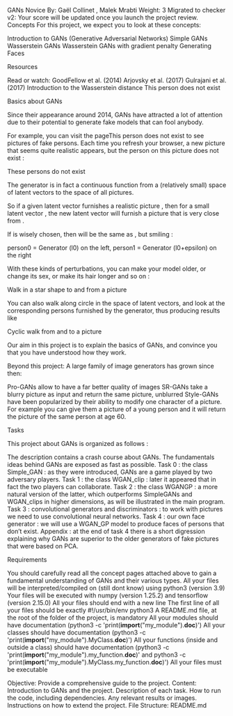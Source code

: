 GANs
 Novice
 By: Gaël Collinet , Malek Mrabti
 Weight: 3
 Migrated to checker v2: 
 Your score will be updated once you launch the project review.
Concepts
For this project, we expect you to look at these concepts:

Introduction to GANs (Generative Adversarial Networks)
Simple GANs
Wasserstein GANs
Wasserstein GANs with gradient penalty
Generating Faces



Resources

Read or watch:
GoodFellow et al. (2014)
Arjovsky et al. (2017)
Gulrajani et al. (2017)
Introduction to the Wasserstein distance
This person does not exist



Basics about GANs

Since their appearance around 2014, GANs have attracted a lot of attention due to their potential to generate fake models that can fool anybody.

For example, you can visit the pageThis person does not exist to see pictures of fake persons. Each time you refresh your browser, a new picture that seems quite realistic appears, but the person on this picture does not exist :


These persons do not exist



The generator is in fact a continuous function from a (relatively small) space of latent vectors to the space of all pictures.

So if a given latent vector 
 furnishes a realistic picture 
, then for a small latent vector 
, the new latent vector 
 will furnish a picture 
 that is very close from 
.

If 
 is wisely chosen, then 
 will be the same as 
, but smiling :



person0 = Generator (l0) on the left, person1 = Generator (l0+epsilon) on the right


With these kinds of perturbations, you can make your model older, or change its sex, or make its hair longer and so on :



Walk in a star shape to and from a picture


You can also walk along circle in the space of latent vectors, and look at the corresponding persons furnished by the generator, thus producing results like


Cyclic walk from and to a picture



Our aim in this project is to explain the basics of GANs, and convince you that you have understood how they work.

Beyond this project: A large family of image generators has grown since then:

Pro-GANs allow to have a far better quality of images
SR-GANs take a blurry picture as input and return the same picture, unblurred
Style-GANs have been popularized by their ability to modify one character of a picture. For example you can give them a picture of a young person and it will return the picture of the same person at age 60.

Tasks

This project about GANs is organized as follows :

The description contains a crash course about GANs. The fundamentals ideas behind GANs are exposed as fast as possible.
Task 0 : the class Simple_GAN : as they were introduced, GANs are a game played by two adversary players.
Task 1 : the class WGAN_clip : later it appeared that in fact the two players can collaborate.
Task 2 : the class WGANGP : a more natural version of the latter, which outperforms SimpleGANs and WGAN_clips in higher dimensions, as will be illustrated in the main program.
Task 3 : convolutional generators and discriminators : to work with pictures we need to use convolutional neural networks.
Task 4 : our own face generator : we will use a WGAN_GP model to produce faces of persons that don’t exist.
Appendix : at the end of task 4 there is a short digression explaining why GANs are superior to the older generators of fake pictures that were based on PCA.



Requirements

You should carefully read all the concept pages attached above to gain a fundamental understanding of GANs and their various types.
All your files will be interpreted/compiled on (still dont know) using python3 (version 3.9)
Your files will be executed with numpy (version 1.25.2) and tensorflow (version 2.15.0)
All your files should end with a new line
The first line of all your files should be exactly #!/usr/bin/env python3
A README.md file, at the root of the folder of the project, is mandatory
All your modules should have documentation (python3 -c 'print(__import__("my_module").__doc__)')
All your classes should have documentation (python3 -c 'print(__import__("my_module").MyClass.__doc__)')
All your functions (inside and outside a class) should have documentation (python3 -c 'print(__import__("my_module").my_function.__doc__)' and python3 -c 'print(__import__("my_module").MyClass.my_function.__doc__)')
All your files must be executable



Objective: Provide a comprehensive guide to the project.
Content:
Introduction to GANs and the project.
Description of each task.
How to run the code, including dependencies.
Any relevant results or images.
Instructions on how to extend the project.
File Structure:
README.md

